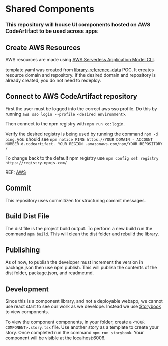 # Shared Components

### This repository will house UI components hosted on AWS CodeArtifact to be used across apps

## Create AWS Resources

AWS resources are made using [AWS Serverless Application Model CLI](https://aws.amazon.com/serverless/sam/).

template.yaml was created from [library-reference-data](https://github.com/Smart-Warehousing/library-reference-data/tree/swat-281-testing#library-reference-data) POC. It creates resource domain and repository. If the desired domain and repository is already created, you do not need to redeploy.

## Connect to AWS CodeArtifact repository

First the user must be logged into the correct aws sso profile. Do this by running `aws sso login --profile <desired environment>`.

Then connect to the npm registry with `npm run co:login`.

Verify the desired registry is being used by running the command `npm -d ping`.
you should see `npm notice PING https://YOUR DOMAIN - ACCOUNT NUMBER.d.codeartifact. YOUR REGION .amazonaws.com/npm/YOUR REPOSITORY /`

To change back to the default npm registry use `npm config set registry https://registry.npmjs.com/`

REF: [AWS](https://docs.aws.amazon.com/codeartifact/latest/ug/npm-auth.html)

## Commit

This repository uses commitizen for structuring commit messages.

## Build Dist File

The dist file is the project build output. To perform a new build run the command `npm build`.
This will clean the dist folder and rebuild the library.

## Publishing

As of now, to publish the developer must increment the version in package.json then use npm publish. This will publish the contents of the dist folder, package.json, and readme.md.

## Development

Since this is a component library, and not a deployable webapp, we cannot use react start to see our work as we develope. Instead we use [Storybook ](https://storybook.js.org/) to view components.

To view the component components, in your folder, create a `<YOUR COMPONENT>.story.tsx` file. Use another story as a template to create your story. Once completed run the command `npm run storybook`. Your component will be visible at the localhost:6006.

